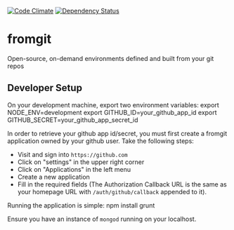 [![Code Climate](https://codeclimate.com/github/OpenWhere/fromgit/badges/gpa.svg)](https://codeclimate.com/github/OpenWhere/fromgit)
[![Dependency Status](https://david-dm.org/openwhere/fromgit.svg)](https://david-dm.org/openwhere/fromgit)

# fromgit
Open-source, on-demand environments defined and built from your git repos

## Developer Setup
On your development machine, export two environment variables:
    export NODE_ENV=development
    export GITHUB_ID=your_github_app_id
    export GITHUB_SECRET=your_github_app_secret_id

In order to retrieve your github app id/secret, you must first create a fromgit
application owned by your github user.  Take the following steps:

+ Visit and sign into `https://github.com`
+ Click on "settings" in the upper right corner
+ Click on "Applications" in the left menu
+ Create a new application
+ Fill in the required fields (The Authorization Callback URL is the same as your homepage URL with `/auth/github/callback` appended to it).

Running the application is simple:
    npm install
    grunt
    
Ensure you have an instance of `mongod` running on your localhost.
